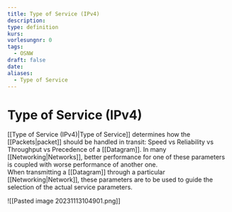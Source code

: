 ```yaml
---
title: Type of Service (IPv4)
description: 
type: definition
kurs: 
vorlesungnr: 0
tags:
  - OSNW
draft: false
date: 
aliases:
  - Type of Service
---
```


# Type of Service (IPv4)

[[Type of Service (IPv4)|Type of Service]] determines how the [[Packets|packet]] should be handled in transit: Speed vs Reliability vs Throughput vs Precedence of a [[Datagram]]. In many [[Networking|Networks]], better performance for one of these parameters is coupled with worse performance of another one.  
When transmitting a [[Datagram]] through a particular [[Networking|Network]], these parameters are to be used to guide the selection of the actual service parameters.

![[Pasted image 20231113104901.png]]